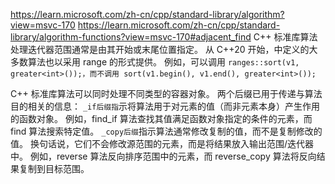 https://learn.microsoft.com/zh-cn/cpp/standard-library/algorithm?view=msvc-170
https://learn.microsoft.com/zh-cn/cpp/standard-library/algorithm-functions?view=msvc-170#adjacent_find
C++ 标准库算法处理迭代器范围通常是由其开始或末尾位置指定。
从 C++20 开始，<algorithm>中定义的大多数算法也以采用 range 的形式提供。 例如，可以调用 `ranges::sort(v1, greater<int>());，而不调用 sort(v1.begin(), v1.end(), greater<int>());`

C++ 标准库算法可以同时处理不同类型的容器对象。 两个后缀已用于传递与算法目的相关的信息：
`_if后缀指`示将算法用于对元素的值（而非元素本身）产生作用的函数对象。 例如，find_if 算法查找其值满足函数对象指定的条件的元素，而 find 算法搜索特定值。
`_copy后缀`指示算法通常修改复制的值，而不是复制修改的值。 换句话说，它们不会修改源范围的元素，而是将结果放入输出范围/迭代器中。 例如，reverse 算法反向排序范围中的元素，而 reverse_copy 算法将反向结果复制到目标范围。

